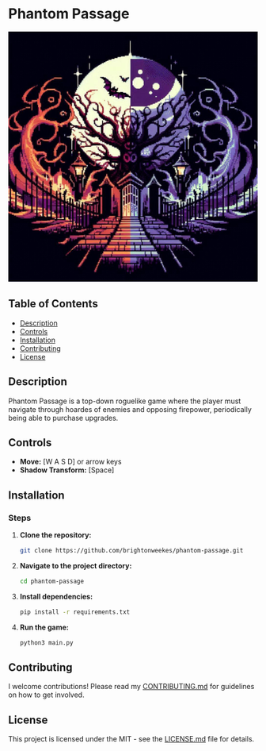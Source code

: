 # Phantom Passage

![Phantom Passage](./assets/logo.jpeg)

## Table of Contents

- [Description](#description)
- [Controls](#controls)
- [Installation](#installation)
- [Contributing](#contributing)
- [License](#license)

## Description

Phantom Passage is a top-down roguelike game where the player must navigate through hoardes of enemies and opposing firepower, periodically being able to purchase upgrades.

## Controls

- **Move:** [W A S D] or arrow keys 
- **Shadow Transform:** [Space]

## Installation

### Steps

1. **Clone the repository:**
    ```sh
    git clone https://github.com/brightonweekes/phantom-passage.git
    ```
2. **Navigate to the project directory:**
    ```sh
    cd phantom-passage
    ```
3. **Install dependencies:**
    ```sh
    pip install -r requirements.txt
    ```
4. **Run the game:**
    ```sh
    python3 main.py
    ```

## Contributing

I welcome contributions! Please read my [CONTRIBUTING.md](./CONTRIBUTING.md) for guidelines on how to get involved.

## License

This project is licensed under the MIT - see the [LICENSE.md](./LICENSE) file for details.
